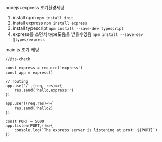 nodejs+express 초기환경세팅

1. install npm
```npm install init```
2. install express
```npm install express```
3. install typescript
```npm install --save-dev typescript```
4. express를 쓰면서 type도움을 받을수있음
```npm install --save-dev @types/express```

main.js 초기 세팅

```
//@ts-check

const express = require('express')
const app = express()

// routing
app.use('/',(req, res)=>{
    res.send('hello,express!')
})

app.user((req,res)=>{
    res.send('hello2)
})

const PORT = 5000
app.listen(PORT,()=>{
    console.log(`The express server is listening at prot: ${PORT}`)
})
```
